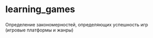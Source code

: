 # learning_games
###
Определение закономерностей, определяющих успешность игр (игровые платформы и жанры)
